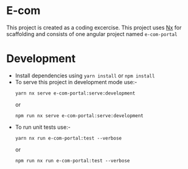 # E-com
This project is created as a coding excercise.
This project uses [Nx](https://nx.dev/) for scaffolding and consists of one angular project named `e-com-portal`

# Development
* Install dependencies using ```yarn install``` or ```npm install```
* To serve this project in development mode use:-
  ```
  yarn nx serve e-com-portal:serve:development
  ```
  or
  ```
  npm run nx serve e-com-portal:serve:development
  ```
* To run unit tests use:-
  ```
  yarn nx run e-com-portal:test --verbose
  ```
  or
  ```
  npm run nx run e-com-portal:test --verbose
  ```
